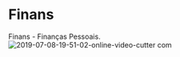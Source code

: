 # Finans
Finans - Finanças Pessoais.<br>
![2019-07-08-19-51-02-_online-video-cutter com_](https://user-images.githubusercontent.com/49910898/60847828-922e2f00-a1ba-11e9-8154-d52f2ea25c2c.gif)

